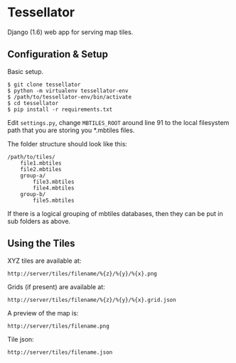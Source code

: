 # Tessellator

Django (1.6) web app for serving map tiles. 


## Configuration & Setup

Basic setup. 

```
$ git clone tessellator
$ python -m virtualenv tessellator-env
$ /path/to/tessellator-env/bin/activate
$ cd tessellator
$ pip install -r requirements.txt

```

Edit `settings.py`, change `MBTILES_ROOT` around line 91 to the local filesystem path that you are storing you *.mbtiles files. 

The folder structure should look like this: 

```
/path/to/tiles/
	file1.mbtiles
	file2.mbtiles
	group-a/
		file3.mbtiles
		file4.mbtiles
	group-b/
		file5.mbtiles
```

If there is a logical grouping of mbtiles databases, then they can be put in sub folders as above. 

## Using the Tiles

XYZ tiles are available at: 
	
	http://server/tiles/filename/%{z}/%{y}/%{x}.png

Grids (if present) are available at: 
	
	http://server/tiles/filename/%{z}/%{y}/%{x}.grid.json

A preview of the map is: 

	http://server/tiles/filename.png

Tile json:

	http://server/tiles/filename.json

